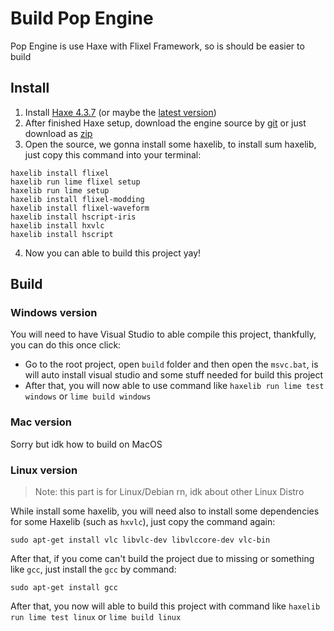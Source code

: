 # Build Pop Engine
Pop Engine is use Haxe with Flixel Framework, so is should be easier to build

## Install
1. Install [Haxe 4.3.7](https://haxe.org/download/version/4.3.7/) (or maybe the [latest version](https://haxe.org/download/))
2. After finished Haxe setup, download the engine source by [git](https://git-scm.com/downloads) or just download as [zip](https://github.com/JoaTH-Team/Pop-Engine/archive/refs/heads/main.zip)
3. Open the source, we gonna install some haxelib, to install sum haxelib, just copy this command into your terminal:
```
haxelib install flixel
haxelib run lime flixel setup
haxelib run lime setup
haxelib install flixel-modding
haxelib install flixel-waveform
haxelib install hscript-iris
haxelib install hxvlc
haxelib install hscript
```
4. Now you can able to build this project yay!
## Build
### Windows version
You will need to have Visual Studio to able compile this project, thankfully, you can do this once click: 
- Go to the root project, open `build` folder and then open the `msvc.bat`, is will auto install visual studio and some stuff needed for build this project
- After that, you will now able to use command like `haxelib run lime test windows` or `lime build windows`
### Mac version
Sorry but idk how to build on MacOS
### Linux version
> Note: this part is for Linux/Debian rn, idk about other Linux Distro

While install some haxelib, you will need also to install some dependencies for some Haxelib (such as `hxvlc`), just copy the command again:
```
sudo apt-get install vlc libvlc-dev libvlccore-dev vlc-bin
```
After that, if you come can't build the project due to missing or something like `gcc`, just install the `gcc` by command:
```
sudo apt-get install gcc
```
After that, you now will able to build this project with command like `haxelib run lime test linux` or `lime build linux`